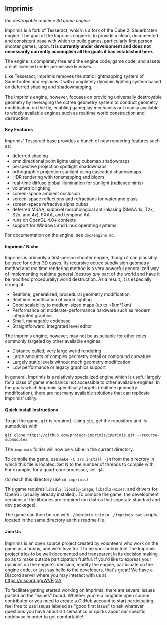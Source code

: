 ## Imprimis
*the destroyable realtime 3d game engine*

Imprimis is a fork of Tesseract, which is a fork of the Cube 2: Sauerbraten engine. The goal of the Imprimis
engine is to provide a clean, documented and consistent base with which to build games, particularly
first person shooter games, upon. **It is currently under development and does not necessarily
currently accomplish all the goals it has established here.**

The engine is completely free and the engine code, game code, and assets are all licensed
under permissive licenses.

Like Tesseract, Imprimis removes the static lightmapping system of Sauerbraten and replaces
it with completely dynamic lighting system based on deferred shading and shadowmapping.

The Imprimis engine, however, focuses on providing universally destroyable
geometry by leveraging the octree geometry system to conduct geometry modification on
the fly, enabling gameplay mechanics not readily available to widely available engines
such as realtime world construction and destruction.

#### Key Features

Imprimis' Tesseract base provides a bunch of new rendering features such as:

* deferred shading
* omnidirectional point lights using cubemap shadowmaps
* perspective projection spotlight shadowmaps
* orthographic projection sunlight using cascaded shadowmaps
* HDR rendering with tonemapping and bloom
* real-time diffuse global illumination for sunlight (radiance hints)
* volumetric lighting
* screen-space ambient occlusion
* screen-space reflections and refractions for water and glass
* screen-space refractive alpha cubes
* deferred MSAA, subpixel morphological anti-aliasing (SMAA 1x, T2x, S2x, and 4x), FXAA, and temporal AA
* runs on OpenGL 4.0+ contexts
* support for Windows and Linux operating systems

For documentation on the engine, see `doc/engine.md`.

#### Imprimis' Niche

Imprimis is primarily a first-person shooter engine, though it can plausibly be
used for other 3D cases. Its recursive octree subdivision geometry method and
realtime rendering method is a very powerful generalized way of implementing realtime
general (destroy *any* part of the world and have it be modified procedurally) world
destruction. As a result, it is especially strong at:

* Realtime, generalized, procedural geometry modification
* Realtime modification of world lighting
* Good scalability to medium-sized maps (up to ~1km*1km)
* Performance on moderate-performance hardware such as modern integrated graphics
* Small, managable codebase
* Straightforward, integrated level editor

The Imprimis engine, however, may not be as suitable for other roles commonly targeted
by other available engines:

* Distance culled, very large world rendering
* Large amounts of complex geometry detail or compound curvature
* Largely static levels without much geometry modification
* Low performance or legacy graphics support

In general, Imprimis is a relatively specialized engine which is useful largely for
a class of game mechanics not accessible to other available engines. In the goals
which Imprimis specifically targets (realtime geometry modification), there are
not many available solutions that can replicate Imprimis' utility.

#### Quick Install Instructions

To get the game, `git` is required. Using `git`, get the repository and its sumodules with

`git clone https://github.com/project-imprimis/imprimis.git --recurse-submodules`

The `imprimis` folder will now be visible in the current directory.

To compile the game, use `make -C src install -jN` from the directory in which this file is located.
Set N to the number of threads to compile with. For example, for a quad-core processor, set -j4.

(to reach this directory use `cd imprimis`)

This game requires `libsdl2`, `libsdl2-image`, `libsdl2-mixer`, and drivers for OpenGL (usually already installed).
To compile the game, the development versions of the libraries are required (on distros that seperate standard and dev packages).

The game can then be run with `./imprimis_unix` or `./imprimis.bat` scripts, located in the same
directory as this readme file.

#### Join Us

Imprimis is an open source project created by volunteers who work on the game as
a hobby, and we'd love for it to be your hobby too! The Imprimis project tries
to be well documented and transparent in its decision making so as to make
outside participation fruitful. If you'd like to express your opinions on the
engine's decision, modify the engine, participate on the engine code, or just say
hello to the developers, that's great! We have a Discord server where you may
interact with us at https://discord.gg/WVFjtzA.

To facilitate getting started working on Imprimis, there are several issues posted
on the "issues" board. Whether you're a longtime open source contributor or you
need to create a GitHub account to start participating, feel free to use issues
labeled as "good first issue" to ask whatever questions you have about Git semantics
or quirks about our specific codebase in order to get comfortable!
